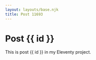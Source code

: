 ```yaml
---
layout: layouts/base.njk
title: Post 11693
---
```


# Post {{ id }}

This is post {{ id }} in my Eleventy project.
